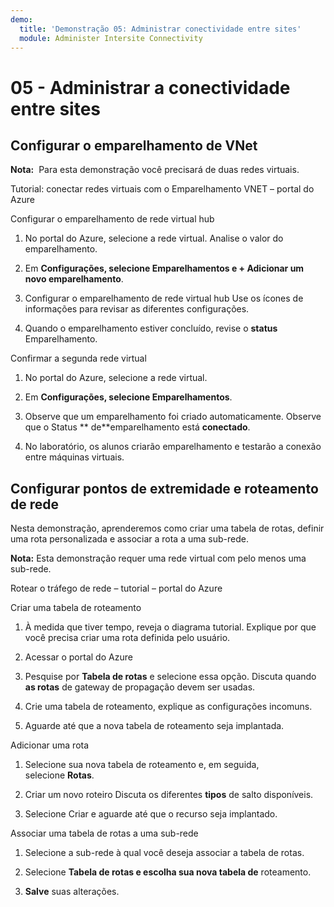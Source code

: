 ```yaml
---
demo:
  title: 'Demonstração 05: Administrar conectividade entre sites'
  module: Administer Intersite Connectivity
---
```


# 05 - Administrar a conectividade entre sites

## Configurar o emparelhamento de VNet

**Nota:**  Para esta demonstração você precisará de duas redes virtuais.

Tutorial: conectar redes virtuais com o Emparelhamento VNET – portal do Azure

Configurar o emparelhamento de rede virtual hub

1. No portal do Azure, selecione a rede virtual. Analise o valor do emparelhamento. 

1. Em **Configurações, selecione **Emparelhamentos e **+ Adicionar** um novo emparelhamento****.

1. Configurar o emparelhamento de rede virtual hub Use os ícones de informações para revisar as diferentes configurações. 

1. Quando o emparelhamento estiver concluído, revise o **status** Emparelhamento. 

Confirmar a segunda rede virtual

1. No portal do Azure, selecione a rede virtual.

1. Em **Configurações, selecione **Emparelhamentos****.

1. Observe que um emparelhamento foi criado automaticamente. Observe que o Status ** de**emparelhamento está **conectado**.

1. No laboratório, os alunos criarão emparelhamento e testarão a conexão entre máquinas virtuais. 

## Configurar pontos de extremidade e roteamento de rede

Nesta demonstração, aprenderemos como criar uma tabela de rotas, definir uma rota personalizada e associar a rota a uma sub-rede.

**Nota:** Esta demonstração requer uma rede virtual com pelo menos uma sub-rede.

Rotear o tráfego de rede – tutorial – portal do Azure

Criar uma tabela de roteamento

1. À medida que tiver tempo, reveja o diagrama tutorial. Explique por que você precisa criar uma rota definida pelo usuário. 

1. Acessar o portal do Azure

1. Pesquise por **Tabela de rotas** e selecione essa opção. Discuta quando **as rotas** de gateway de propagação devem ser usadas. 

1. Crie uma tabela de roteamento, explique as configurações incomuns. 

1. Aguarde até que a nova tabela de roteamento seja implantada.

Adicionar uma rota

1.  Selecione sua nova tabela de roteamento e, em seguida, selecione **Rotas**.

1.  Criar um novo roteiro Discuta os diferentes **tipos** de salto disponíveis. 

1.  Selecione Criar e aguarde até que o recurso seja implantado.
 
Associar uma tabela de rotas a uma sub-rede

1.  Selecione a sub-rede à qual você deseja associar a tabela de rotas.

1.  Selecione **Tabela de rotas e escolha sua nova tabela de** roteamento. 

1.  **Salve** suas alterações.

